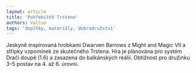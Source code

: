 ```yaml
---
layout: article
title: 'Pohřebiště Trsteno'
authors: Vallun
tags: 'doplňky, materiály, dobrodružství'
---
```


Jeskyně inspirovaná hrobkami Dwarven
Barrows z Might and Magic VII a střípky
vzpomínek ze skutečného Trstena. Hra je
plánována pro systém Dračí doupě (1.6) a
zasazena do balkánských reálií. Obtížnost
pro družinku 3–5 postav na 4. až 6. úrovni.
